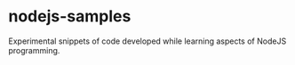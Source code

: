 # nodejs-samples

Experimental snippets of code developed while learning aspects of NodeJS programming.
